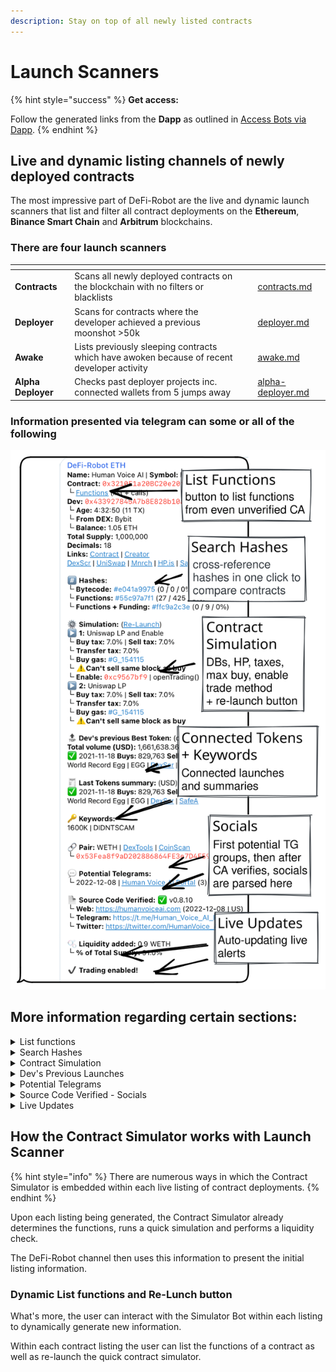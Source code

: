 ```yaml
---
description: Stay on top of all newly listed contracts
---
```


# Launch Scanners

{% hint style="success" %}
**Get access:**

Follow the generated links from the **Dapp** as outlined in [Access Bots via Dapp](../../about/getting-started/2.-access-bots-via-dapp.md).
{% endhint %}

## Live and dynamic listing channels of newly deployed contracts

The most impressive part of DeFi-Robot are the live and dynamic launch scanners that list and filter all contract deployments on the **Ethereum**, **Binance Smart Chain** and **Arbitrum** blockchains.

### There are four launch scanners

<table data-card-size="large" data-view="cards"><thead><tr><th></th><th></th><th data-hidden></th><th data-hidden data-card-target data-type="content-ref"></th></tr></thead><tbody><tr><td><strong>Contracts</strong></td><td>Scans all newly deployed contracts on the blockchain with no filters or blacklists</td><td></td><td><a href="contracts.md">contracts.md</a></td></tr><tr><td><strong>Deployer</strong></td><td>Scans for contracts where the developer achieved a previous moonshot >50k</td><td></td><td><a href="deployer.md">deployer.md</a></td></tr><tr><td><strong>Awake</strong></td><td>Lists previously sleeping contracts which have awoken because of recent developer activity</td><td></td><td><a href="awake.md">awake.md</a></td></tr><tr><td><strong>Alpha Deployer</strong></td><td>Checks past deployer projects inc. connected wallets from 5 jumps away</td><td></td><td><a href="alpha-deployer.md">alpha-deployer.md</a></td></tr></tbody></table>

### Information presented via telegram can some or all of the following

<img src="../../.gitbook/assets/file.drawing (6).svg" alt="" class="gitbook-drawing">

## More information regarding certain sections:

<details>

<summary>List functions</summary>

Click **`functions`** and then **`/start`** on the next page to list all available functions. This works even with unverified contracts on the blockchain.

</details>

<details>

<summary>Search Hashes</summary>

Select each Hashcode to cross-reference previous launches for matching hashes within Telegram.

This is useful to see which past projects with matching hashes were scams and which ones were not.

**Bytecode Hash**

Where the bytecode of the contract is hashed.

#### Functions Hash

Where the contract functions list and callable functions are hashed.

#### Functions + Funding Hash

Where the contract functions and the funding source of developer's wallet (Binance, Coinbase, ...) are hashed together.&#x20;

Usually a dev use same DEX so could be useful to find all other contracts, with same hash, from same DEX.

</details>

<details>

<summary>Contract Simulation</summary>

Select the dynamic **`Re-Launch`** button to double check taxes or other changes.

The initial contract simulation results are provided so it's easy for you to set up your sniper bot including some or all of:

* **Buy/sell/transfer tax**
* **Deadblocks**
* **Honeypot status**
* **Enable trading method**

Also shown is the detected l**aunch scenario**

* **Adding LP**
* **Enable trade method**
* **Both**



</details>

<details>

<summary> Dev's Previous Launches</summary>

Split into three sections:

#### Dev's previous Best Token

* Total volume (swaps)
* Name | Ticker
* Launch date
* Links

#### Last Tokens summary

Lists and summary of last tokens

* Buys | Sells
* Links

#### **Keywords**

Quickly get an idea of what to expect with keywords such as:

* DIDN'T SCAM
* 400K
* RUGGED

</details>

<details>

<summary>Potential Telegrams</summary>

This sections provides a list of Telegram groups which could correspond to the token launch.&#x20;

Our bot scrapes Telegram automatically to provide this information so you can investigate a project before any socials come through via the Source Code when verified.

</details>

<details>

<summary>Source Code Verified - Socials</summary>

This sections automatically parses any social media links or websites found within the contract when it becomes publicly verified by the deveoper.

It can also include a **⚠️ \[Hidden Mint] at \_mint"** warning; If you see this it's recommended to check the contract. Most of the time it's used to create the initial supply (which is not the official way to do it ...), but could also be used by another function to actually mint after launch.

Most of the time it's used to create a rug pull, even if liquidity is locked.



</details>

<details>

<summary>Live Updates</summary>

Live updates occur for the token listing for up to 12 hours or up until it rugs. Notifications are useful to see:

* **Liquidity added**
* **How many pre-approvals**&#x20;
* **When token is live for trading**
* **How many swaps occurred**
* **If or when it rugs**

</details>

## How the Contract Simulator works with Launch Scanner

{% hint style="info" %}
There are numerous ways in which the Contract Simulator is embedded within each live listing of contract deployments.
{% endhint %}

Upon each listing being generated, the Contract Simulator already determines the functions, runs a quick simulation and performs a liquidity check.&#x20;

The DeFi-Robot channel then uses this information to present the initial listing information.

### Dynamic List functions and Re-Lunch button

What's more, the user can interact with the Simulator Bot within each listing to dynamically generate new information.

Within each contract listing the user can list the functions of a contract as well as re-launch the quick contract simulator.

<figure><img src="../../.gitbook/assets/list-functions-and-re-launch-simulation.gif" alt=""><figcaption></figcaption></figure>
